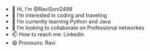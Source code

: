 - 👋 Hi, I’m @RaviSoni2498
- 👀 I’m interested in coding and traveling
- 🌱 I’m currently learning Python and Java
- 💞️ I’m looking to collaborate on Professional networkes
- 📫 How to reach me: Linkedin 
- 😄 Pronouns: Ravi

<!---
RaviSoni2498/RaviSoni2498 is a ✨ special ✨ repository because its `README.md` (this file) appears on your GitHub profile.
You can click the Preview link to take a look at your changes.
--->
